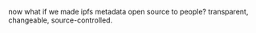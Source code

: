 now what if we made ipfs metadata open source to people? transparent, changeable, source-controlled.
